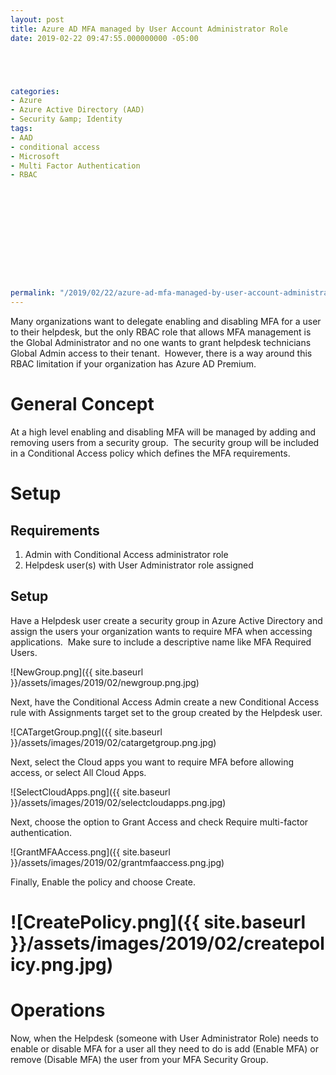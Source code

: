 ```yaml
---
layout: post
title: Azure AD MFA managed by User Account Administrator Role
date: 2019-02-22 09:47:55.000000000 -05:00





categories:
- Azure
- Azure Active Directory (AAD)
- Security &amp; Identity
tags:
- AAD
- conditional access
- Microsoft
- Multi Factor Authentication
- RBAC

  



  

  
  
  
  
  
permalink: "/2019/02/22/azure-ad-mfa-managed-by-user-account-administrator-role/"
---
```

Many organizations want to delegate enabling and disabling MFA for a user to their helpdesk, but the only RBAC role that allows MFA management is the Global Administrator and no one wants to grant helpdesk technicians Global Admin access to their tenant.&nbsp; However, there is a way around this RBAC limitation if your organization has Azure AD Premium.

# General Concept

At a high level enabling and disabling MFA will be managed by adding and removing users from a security group.&nbsp; The security group will be included in a Conditional Access policy which defines the MFA requirements.

# Setup

## Requirements

1. Admin with Conditional Access administrator role
2. Helpdesk user(s) with User Administrator role assigned

## Setup

Have a Helpdesk user create a security group in Azure Active Directory and assign the users your organization wants to require MFA when accessing applications.&nbsp; Make sure to include a descriptive name like MFA Required Users.

![NewGroup.png]({{ site.baseurl }}/assets/images/2019/02/newgroup.png.jpg)

Next, have the Conditional Access Admin create a new Conditional Access rule with Assignments target set to the group created by the Helpdesk user.

![CATargetGroup.png]({{ site.baseurl }}/assets/images/2019/02/catargetgroup.png.jpg)

Next, select the Cloud apps you want to require MFA before allowing access, or select All Cloud Apps.

![SelectCloudApps.png]({{ site.baseurl }}/assets/images/2019/02/selectcloudapps.png.jpg)

Next, choose the option to Grant Access and check Require multi-factor authentication.

![GrantMFAAccess.png]({{ site.baseurl }}/assets/images/2019/02/grantmfaaccess.png.jpg)

Finally, Enable the policy and choose Create.

# ![CreatePolicy.png]({{ site.baseurl }}/assets/images/2019/02/createpolicy.png.jpg)

# Operations

Now, when the Helpdesk (someone with User Administrator Role) needs to enable or disable MFA for a user all they need to do is add (Enable MFA) or remove (Disable MFA) the user from your MFA Security Group.

